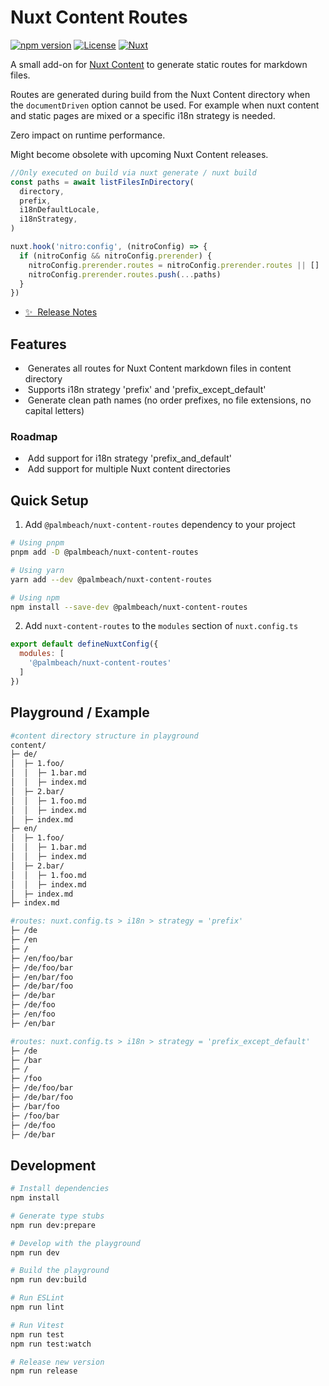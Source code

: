 # Nuxt Content Routes

[![npm version][npm-version-src]][npm-version-href]
[![License][license-src]][license-href]
[![Nuxt][nuxt-src]][nuxt-href]

A small add-on for [Nuxt Content](https://content.nuxtjs.org) to generate static routes for markdown files.

Routes are generated during build from the Nuxt Content directory when the `documentDriven` option cannot be used. For example when nuxt content and static pages are mixed or a specific i18n strategy is needed.

Zero impact on runtime performance.

Might become obsolete with upcoming Nuxt Content releases.

```TypeScript
//Only executed on build via nuxt generate / nuxt build
const paths = await listFilesInDirectory(
  directory,
  prefix,
  i18nDefaultLocale,
  i18nStrategy,
)

nuxt.hook('nitro:config', (nitroConfig) => {
  if (nitroConfig && nitroConfig.prerender) {
    nitroConfig.prerender.routes = nitroConfig.prerender.routes || []
    nitroConfig.prerender.routes.push(...paths)
  }
})
```

- [✨ &nbsp;Release Notes](/CHANGELOG.md)

## Features

- &nbsp;Generates all routes for Nuxt Content markdown files in content directory
- &nbsp;Supports i18n strategy 'prefix' and 'prefix_except_default'
- &nbsp;Generate clean path names (no order prefixes, no file extensions, no capital letters)

### Roadmap

- &nbsp;Add support for i18n strategy 'prefix_and_default'
- &nbsp;Add support for multiple Nuxt content directories

## Quick Setup

1. Add `@palmbeach/nuxt-content-routes` dependency to your project

```bash
# Using pnpm
pnpm add -D @palmbeach/nuxt-content-routes

# Using yarn
yarn add --dev @palmbeach/nuxt-content-routes

# Using npm
npm install --save-dev @palmbeach/nuxt-content-routes
```

2. Add `nuxt-content-routes` to the `modules` section of `nuxt.config.ts`

```js
export default defineNuxtConfig({
  modules: [
    '@palmbeach/nuxt-content-routes'
  ]
})
```

## Playground / Example

```bash
#content directory structure in playground
content/
├─ de/
│  ├─ 1.foo/
│  │  ├─ 1.bar.md
│  │  ├─ index.md
│  ├─ 2.bar/
│  │  ├─ 1.foo.md
│  │  ├─ index.md
│  ├─ index.md
├─ en/
│  ├─ 1.foo/
│  │  ├─ 1.bar.md
│  │  ├─ index.md
│  ├─ 2.bar/
│  │  ├─ 1.foo.md
│  │  ├─ index.md
│  ├─ index.md
├─ index.md

#routes: nuxt.config.ts > i18n > strategy = 'prefix'
├─ /de
├─ /en
├─ /
├─ /en/foo/bar
├─ /de/foo/bar
├─ /en/bar/foo
├─ /de/bar/foo
├─ /de/bar
├─ /de/foo
├─ /en/foo
├─ /en/bar 

#routes: nuxt.config.ts > i18n > strategy = 'prefix_except_default'
├─ /de
├─ /bar
├─ /
├─ /foo
├─ /de/foo/bar
├─ /de/bar/foo
├─ /bar/foo
├─ /foo/bar
├─ /de/foo
├─ /de/bar
```

## Development

```bash
# Install dependencies
npm install

# Generate type stubs
npm run dev:prepare

# Develop with the playground
npm run dev

# Build the playground
npm run dev:build

# Run ESLint
npm run lint

# Run Vitest
npm run test
npm run test:watch

# Release new version
npm run release
```

<!-- Badges -->
[npm-version-src]: https://img.shields.io/npm/v/@palmbeach/nuxt-content-routes/latest.svg?style=flat&colorA=18181B&colorB=28CF8D
[npm-version-href]: https://npmjs.com/package/@palmbeach/nuxt-content-routes

[license-src]: https://img.shields.io/npm/l/@palmbeach/nuxt-content-routes.svg?style=flat&colorA=18181B&colorB=28CF8D
[license-href]: https://npmjs.com/package/@palmbeach/nuxt-content-routes

[nuxt-src]: https://img.shields.io/badge/Nuxt-18181B?logo=nuxt.js
[nuxt-href]: https://nuxt.com
